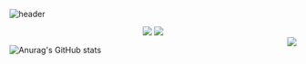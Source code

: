![header](https://capsule-render.vercel.app/api?type=waving&color=gradient&height=250&section=footer&text=DongDong's%20GitHub&fontSize=30&animation=fadeIn&desc=WELCOME?%20:\)&fontColor=ffffff&customColorList=12)

<div align = 'center'>
<img src="https://img.shields.io/badge/JavaScript-F7DF1E?style=flat-square&logo=JavaScript&logoColor=black"/>
<img src="https://img.shields.io/badge/TypeScript-3178C6?style=flat-square&logo=TypeScript&logoColor=white"/>
</div>
<img align='right' src="http://mazassumnida.wtf/api/v2/generate_badge?boj=agmon5959">
<!-- <img src="https://img.shields.io/badge/Python-3766AB?style=flat-square&logo=Python&logoColor=white"/> -->
<!-- <img src="https://img.shields.io/badge/뱃지레이블-배경색?style=뱃지모양&logo=로고&logoColor=로고색상"/></a> -->


![Anurag's GitHub stats](https://github-readme-stats.vercel.app/api?username=agmon5959&include_all_commits=false&show_icons=true&theme=react)

